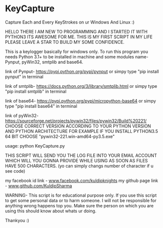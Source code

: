 # KeyCapture
Capture Each and Every KeyStrokes on ur Windows And Linux :)

HELLO THERE I AM NEW TO PROGRAMMING AND I STARTED IT WITH PYTHON3
ITS AWESOME FOR ME. THIS IS MY FIRST SCRIPT IN MY LIFE
PLEASE LEAVE A STAR TO BUILD MY SOME CONFIDENCE. 

This is a keylogger basically for windows only.
To run this program you needs Python 3.1+ to be installed in machine
and some modules name- Pynput, pyWin32, smtplib and base64.

link of Pynput- https://pypi.python.org/pypi/pynput
or simpy type "pip install pynput" in terminal

link of smtplib- https://docs.python.org/3/library/smtplib.html
or simpy type "pip install smtplib" in terminal

link of base64- https://pypi.python.org/pypi/micropython-base64
or simpy type "pip install base64" in terminal

link of pyWin32- https://sourceforge.net/projects/pywin32/files/pywin32/Build%20221/
CHOOSE CORRECT VERSION ACCORDING TO YOUR PYTHON VERSION AND PYTHON ARCHITECTURE
FOR EXAMPLE IF YOU INSTALL PYTHON3.5 64 BIT CHOOSE "pywin32-221.win-amd64-py3.5.exe"

usage:
		python KeyCapture.py
		
		
THIS SCRIPT WILL SEND YOU THE LOG FILE INTO YOUR EMAIL ACCOUNT
WHICH WILL YOU GONNA PROVIDE WHILE USING AS SOON AS FILES HAVE
500 CHARACTERS. (yo can simply changs number of character if u see code)

my facebook id link - www.facebook.com/kuldipknights
my github page link - www.github.com/KuldipSharma		

WARNING- 	This script is for educational purpose only. If you use this script to get some personal data or to harm someone.
I will not be responsible for anything wrong happens top you. Make sure the person on which you are using this should know
about whats ur doing.

Thankyou :)
